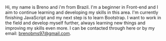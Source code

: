 Hi, my name is Breno and i'm from Brazil. I'm a beginner in Front-end and I aim to continue learning and developing my skills in this area.
I'm currently finishing JavaScript and my next step is to learn Bootstrap.
I want to work in the field and develop myself further, always learning new things and improving my skills even more.
I can be contacted through here or by my email: brenobms97@gmail.com.
